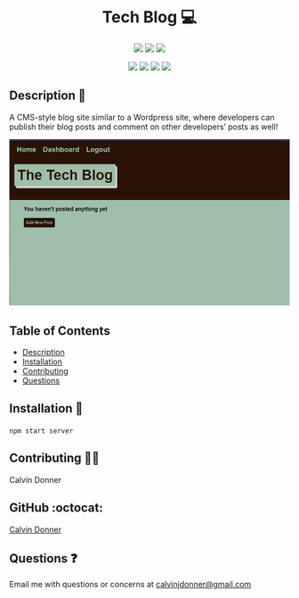 <h1 align='center'> Tech Blog 💻</h1>
  
<p align='center'>
  <img src='https://img.shields.io/github/languages/top/calvinjdonner/tech-blog' />
  <img src='https://img.shields.io/github/repo-size/calvinjdonner/tech-blog' />
  <img src='https://img.shields.io/github/last-commit/calvinjdonner/tech-blog' />
</p>

<p align='center'>
    <img src='https://img.shields.io/badge/-express.js-red' />
    <img src='https://img.shields.io/badge/-mysql-green' />
    <img src='https://img.shields.io/badge/-sequelize-blue' />
    <img src='https://img.shields.io/badge/-dotenv-yellow' />
</p>
     
  ## Description 📜
   A CMS-style blog site similar to a Wordpress site, where developers can publish their blog posts and comment on other developers’ posts as well!

   ![](./screenshot.png)

  ## Table of Contents
  - [Description](#description)
  - [Installation](#installation)
  - [Contributing](#contributing)
  - [Questions](#questions)

  ## Installation 💾

  `npm start server`

  ## Contributing 👨‍💻
  Calvin Donner

  ## GitHub :octocat:
  [Calvin Donner](https://github.com/calvinjdonner)

  ## Questions ❓
  Email me with questions or concerns at calvinjdonner@gmail.com
  <br />
 